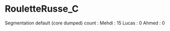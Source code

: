 # RouletteRusse_C

Segmentation default (core dumped) count : 
    Mehdi : 15
    Lucas : 0
    Ahmed : 0